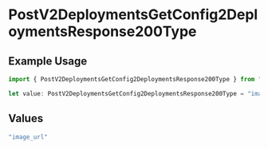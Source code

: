 # PostV2DeploymentsGetConfig2DeploymentsResponse200Type

## Example Usage

```typescript
import { PostV2DeploymentsGetConfig2DeploymentsResponse200Type } from "orq-poc-typescript/models/operations";

let value: PostV2DeploymentsGetConfig2DeploymentsResponse200Type = "image_url";
```

## Values

```typescript
"image_url"
```